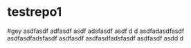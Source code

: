 # testrepo1
#gey
asdfasdf
adfasdf
asdf
adsfasdf
asdf
d
d
asdfadasdfasdf
asdfasdfadsfasdf
asdfasdf
asdfasdfadsfasdf
asdfasdf
asdd
d
